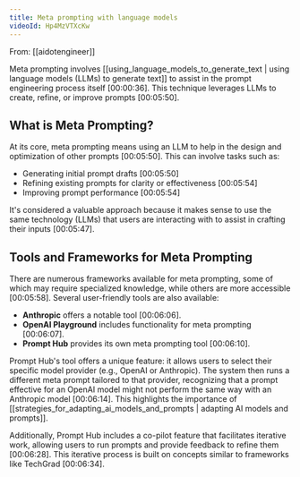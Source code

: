 ```yaml
---
title: Meta prompting with language models
videoId: Hp4MzVTXcKw
---
```


From: [[aidotengineer]] <br/> 

Meta prompting involves [[using_language_models_to_generate_text | using language models (LLMs) to generate text]] to assist in the prompt engineering process itself <a class="yt-timestamp" data-t="00:00:36">[00:00:36]</a>. This technique leverages LLMs to create, refine, or improve prompts <a class="yt-timestamp" data-t="00:05:50">[00:05:50]</a>.

## What is Meta Prompting?

At its core, meta prompting means using an LLM to help in the design and optimization of other prompts <a class="yt-timestamp" data-t="00:05:50">[00:05:50]</a>. This can involve tasks such as:
*   Generating initial prompt drafts <a class="yt-timestamp" data-t="00:05:50">[00:05:50]</a>
*   Refining existing prompts for clarity or effectiveness <a class="yt-timestamp" data-t="00:05:54">[00:05:54]</a>
*   Improving prompt performance <a class="yt-timestamp" data-t="00:05:54">[00:05:54]</a>

It's considered a valuable approach because it makes sense to use the same technology (LLMs) that users are interacting with to assist in crafting their inputs <a class="yt-timestamp" data-t="00:05:47">[00:05:47]</a>.

## Tools and Frameworks for Meta Prompting

There are numerous frameworks available for meta prompting, some of which may require specialized knowledge, while others are more accessible <a class="yt-timestamp" data-t="00:05:58">[00:05:58]</a>. Several user-friendly tools are also available:
*   **Anthropic** offers a notable tool <a class="yt-timestamp" data-t="00:06:06">[00:06:06]</a>.
*   **OpenAI Playground** includes functionality for meta prompting <a class="yt-timestamp" data-t="00:06:07">[00:06:07]</a>.
*   **Prompt Hub** provides its own meta prompting tool <a class="yt-timestamp" data-t="00:06:10">[00:06:10]</a>.

Prompt Hub's tool offers a unique feature: it allows users to select their specific model provider (e.g., OpenAI or Anthropic). The system then runs a different meta prompt tailored to that provider, recognizing that a prompt effective for an OpenAI model might not perform the same way with an Anthropic model <a class="yt-timestamp" data-t="00:06:14">[00:06:14]</a>. This highlights the importance of [[strategies_for_adapting_ai_models_and_prompts | adapting AI models and prompts]].

Additionally, Prompt Hub includes a co-pilot feature that facilitates iterative work, allowing users to run prompts and provide feedback to refine them <a class="yt-timestamp" data-t="00:06:28">[00:06:28]</a>. This iterative process is built on concepts similar to frameworks like TechGrad <a class="yt-timestamp" data-t="00:06:34">[00:06:34]</a>.